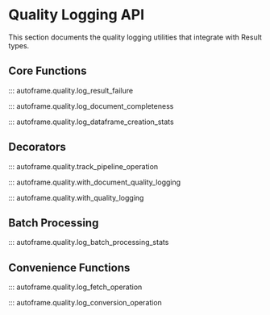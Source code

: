 # Quality Logging API

This section documents the quality logging utilities that integrate with Result types.

## Core Functions

::: autoframe.quality.log_result_failure

::: autoframe.quality.log_document_completeness

::: autoframe.quality.log_dataframe_creation_stats

## Decorators

::: autoframe.quality.track_pipeline_operation

::: autoframe.quality.with_document_quality_logging

::: autoframe.quality.with_quality_logging

## Batch Processing

::: autoframe.quality.log_batch_processing_stats

## Convenience Functions

::: autoframe.quality.log_fetch_operation

::: autoframe.quality.log_conversion_operation